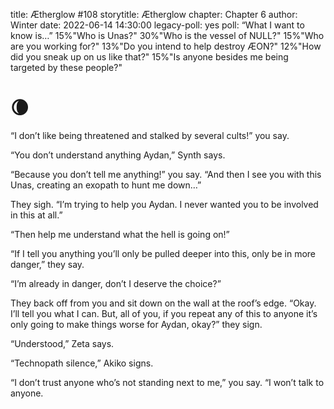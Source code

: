 title: Ætherglow #108
storytitle: Ætherglow 
chapter: Chapter 6
author: Winter
date: 2022-06-14 14:30:00
legacy-poll: yes
poll: “What I want to know is…”
      15%"Who is Unas?"
      30%"Who is the vessel of NULL?"
      15%"Who are you working for?"
      13%"Do you intend to help destroy ÆON?"
      12%"How did you sneak up on us like that?"
      15%"Is anyone besides me being targeted by these people?"


🌘
=

“I don’t like being threatened and stalked by several cults!” you say.

“You don’t understand anything Aydan,” Synth says.

“Because you don’t tell me anything!” you say. “And then I see you with this Unas, creating an exopath to hunt me down…”

They sigh. “I’m trying to help you Aydan. I never wanted you to be involved in this at all.”

“Then help me understand what the hell is going on!”

“If I tell you anything you’ll only be pulled deeper into this, only be in more danger,” they say.

“I’m already in danger, don’t I deserve the choice?”

They back off from you and sit down on the wall at the roof’s edge. “Okay. I’ll tell you what I can. But, all of you, if you repeat any of this to anyone it’s only going to make things worse for Aydan, okay?” they sign.

“Understood,” Zeta says.

“Technopath silence,” Akiko signs.

“I don’t trust anyone who’s not standing next to me,” you say. “I won’t talk to anyone.

